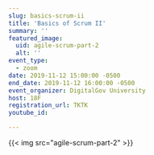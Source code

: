 ```yaml
---
slug: basics-scrum-ii
title: 'Basics of Scrum II'
summary: ''
featured_image:
  uid: agile-scrum-part-2
  alt: ''
event_type:
  - zoom
date: 2019-11-12 15:00:00 -0500
end_date: 2019-11-12 16:00:00 -0500
event_organizer: DigitalGov University
host: 18F
registration_url: TKTK
youtube_id:

---
```


{{< img src="agile-scrum-part-2" >}}
